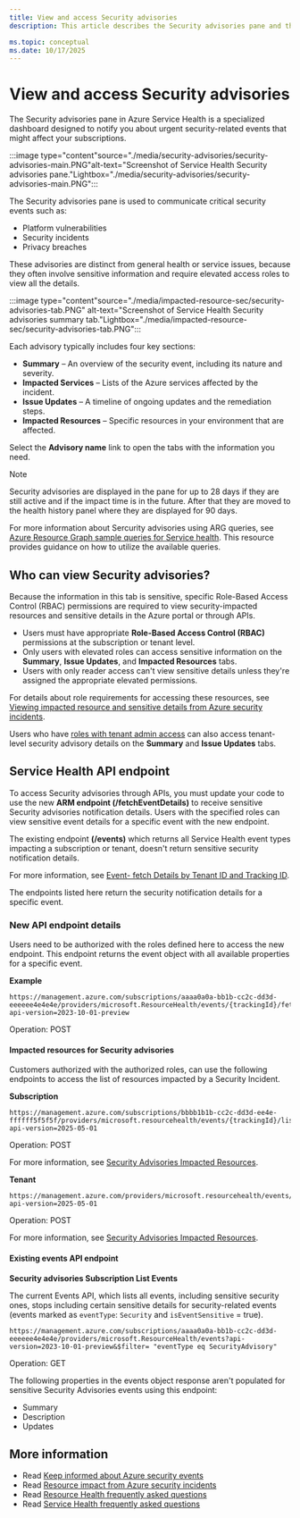 ```yaml
---
title: View and access Security advisories
description: This article describes the Security advisories pane and that users are required to obtain elevated access roles in order to view Security advisory details.

ms.topic: conceptual
ms.date: 10/17/2025
---
```



# View and access Security advisories

The Security advisories pane in Azure Service Health is a specialized dashboard designed to notify you about urgent security-related events that might affect your subscriptions.


:::image type="content"source="./media/security-advisories/security-advisories-main.PNG"alt-text="Screenshot of Service Health Security advisories pane."Lightbox="./media/security-advisories/security-advisories-main.PNG":::

The Security advisories pane is used to communicate critical security events such as:
- Platform vulnerabilities
- Security incidents
- Privacy breaches

These advisories are distinct from general health or service issues, because they often involve sensitive information and require elevated access roles to view all the details.

:::image type="content"source="./media/impacted-resource-sec/security-advisories-tab.PNG" alt-text="Screenshot of Service Health Security advisories summary tab."Lightbox="./media/impacted-resource-sec/security-advisories-tab.PNG":::

Each advisory typically includes four key sections:

- **Summary** – An overview of the security event, including its nature and severity.
- **Impacted Services** – Lists of the Azure services affected by the incident.
- **Issue Updates** – A timeline of ongoing updates and the remediation steps.
- **Impacted Resources** – Specific resources in your environment that are affected.

Select the **Advisory name** link to open the tabs with the information you need.

>[!Note]
>Security advisories are displayed in the pane for up to 28 days if they are still active and if the impact time is in the future. After that they are moved to the health history panel where they are displayed for 90 days.
>
>
>For more information about Sercurity advisories using ARG queries, see [Azure Resource Graph sample queries for Service health](resource-graph-samples.md). This resource provides guidance on how to utilize the available queries.

## Who can view Security advisories?

Because the information in this tab is sensitive, specific Role-Based Access Control (RBAC) permissions are required to view security-impacted resources and sensitive details in the Azure portal or through APIs.

- Users must have appropriate **Role-Based Access Control (RBAC)** permissions at the subscription or tenant level.
- Only users with elevated roles can access sensitive information on the **Summary**, **Issue Updates**, and **Impacted Resources** tabs.
- Users with only reader access can't view sensitive details unless they're assigned the appropriate elevated permissions.

For details about role requirements for accessing these resources, see [Viewing impacted resource and sensitive details from Azure security incidents](impacted-resources-security.md).

Users who have [roles with tenant admin access](admin-access-reference.md) can also access tenant-level security advisory details on the **Summary** and **Issue Updates** tabs.




## Service Health API endpoint

To access Security advisories through APIs, you must update your code to use the new **ARM endpoint (/fetchEventDetails)** to receive sensitive Security advisories notification details. Users with the specified roles can view sensitive event details for a specific event with the new endpoint.

The existing endpoint **(/events)** which returns all Service Health event types impacting a subscription or tenant, doesn't return sensitive security notification details.

For more information, see [Event- fetch Details by Tenant ID and Tracking ID](/rest/api/resourcehealth/event/fetch-details-by-tenant-id-and-tracking-id).

The endpoints listed here return the security notification details for a specific event.

### New API endpoint details

Users need to be authorized with the roles defined here to access the new endpoint.
This endpoint returns the event object with all available properties for a specific event.

<!--- Available since API version 2022-10-01-->


**Example**

```HTTP
https://management.azure.com/subscriptions/aaaa0a0a-bb1b-cc2c-dd3d-eeeeee4e4e4e/providers/microsoft.ResourceHealth/events/{trackingId}/fetchEventDetails?api-version=2023-10-01-preview 
```
Operation: POST

#### Impacted resources for Security advisories

Customers authorized with the authorized roles, can use the following endpoints to access the list of resources impacted by a Security Incident.
<!--- Available since API version 2022-05-01-->

 
**Subscription**

```HTTP
https://management.azure.com/subscriptions/bbbb1b1b-cc2c-dd3d-ee4e-ffffff5f5f5f/providers/microsoft.resourcehealth/events/{trackingId}/listSecurityAdvisoryImpactedResources?api-version=2025-05-01 
```
Operation: POST

For more information, see [Security Advisories Impacted Resources](/rest/api/resourcehealth/security-advisory-impacted-resources/list-by-subscription-id-and-event-id).

**Tenant**

```HTTP
https://management.azure.com/providers/microsoft.resourcehealth/events/{trackingId}/listSecurityAdvisoryImpactedResources?api-version=2025-05-01
```
Operation: POST

For more information, see [Security Advisories Impacted Resources](/rest/api/resourcehealth/security-advisory-impacted-resources/list-by-subscription-id-and-event-id).

#### Existing events API endpoint

**Security advisories Subscription List Events** 

The current Events API, which lists all events, including sensitive security ones, stops including certain sensitive details for security-related events (events marked as `eventType`: `Security` and `isEventSensitive` = true).
<!--With API version 2023-10-01-preview (and future API versions), The existing Events API endpoint which returns the list of events (including sensitive security events with property 'eventType' : `Security` and property 'isEventSensitive' = true) will be restricted to not pass sensitive properties listed below for security events.-->

```HTTP
https://management.azure.com/subscriptions/aaaa0a0a-bb1b-cc2c-dd3d-eeeeee4e4e4e/providers/microsoft.ResourceHealth/events?api-version=2023-10-01-preview&$filter= "eventType eq SecurityAdvisory"
```
Operation: GET

The following properties in the events object response aren't populated for sensitive Security Advisories events using this endpoint:

* Summary
* Description
* Updates


## More information

* Read [Keep informed about Azure security events](stay-informed-security.md)
* Read [Resource impact from Azure security incidents](impacted-resources-security.md)
* Read [Resource Health frequently asked questions](resource-health-faq.yml)
* Read [Service Health frequently asked questions](service-health-faq.yml)

